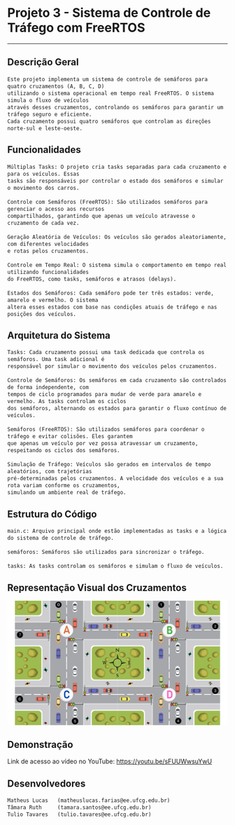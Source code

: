 
# Projeto 3 - Sistema de Controle de Tráfego com FreeRTOS

---

## Descrição Geral
    Este projeto implementa um sistema de controle de semáforos para quatro cruzamentos (A, B, C, D)
    utilizando o sistema operacional em tempo real FreeRTOS. O sistema simula o fluxo de veículos
    através desses cruzamentos, controlando os semáforos para garantir um tráfego seguro e eficiente.
    Cada cruzamento possui quatro semáforos que controlam as direções norte-sul e leste-oeste.

## Funcionalidades
    Múltiplas Tasks: O projeto cria tasks separadas para cada cruzamento e para os veículos. Essas
    tasks são responsáveis por controlar o estado dos semáforos e simular o movimento dos carros.
    
    Controle com Semáforos (FreeRTOS): São utilizados semáforos para gerenciar o acesso aos recursos
    compartilhados, garantindo que apenas um veículo atravesse o cruzamento de cada vez.
    
    Geração Aleatória de Veículos: Os veículos são gerados aleatoriamente, com diferentes velocidades
    e rotas pelos cruzamentos.
    
    Controle em Tempo Real: O sistema simula o comportamento em tempo real utilizando funcionalidades
    do FreeRTOS, como tasks, semáforos e atrasos (delays).
    
    Estados dos Semáforos: Cada semáforo pode ter três estados: verde, amarelo e vermelho. O sistema
    altera esses estados com base nas condições atuais de tráfego e nas posições dos veículos.

## Arquitetura do Sistema
    Tasks: Cada cruzamento possui uma task dedicada que controla os semáforos. Uma task adicional é 
    responsável por simular o movimento dos veículos pelos cruzamentos.
    
    Controle de Semáforos: Os semáforos em cada cruzamento são controlados de forma independente, com
    tempos de ciclo programados para mudar de verde para amarelo e vermelho. As tasks controlam os ciclos
    dos semáforos, alternando os estados para garantir o fluxo contínuo de veículos.
    
    Semáforos (FreeRTOS): São utilizados semáforos para coordenar o tráfego e evitar colisões. Eles garantem
    que apenas um veículo por vez possa atravessar um cruzamento, respeitando os ciclos dos semáforos.
    
    Simulação de Tráfego: Veículos são gerados em intervalos de tempo aleatórios, com trajetórias
    pré-determinadas pelos cruzamentos. A velocidade dos veículos e a sua rota variam conforme os cruzamentos,
    simulando um ambiente real de tráfego.

## Estrutura do Código
    main.c: Arquivo principal onde estão implementadas as tasks e a lógica do sistema de controle de tráfego.
    
    semáforos: Semáforos são utilizados para sincronizar o tráfego.
    
    tasks: As tasks controlam os semáforos e simulam o fluxo de veículos.

## Representação Visual dos Cruzamentos
![Imagem indisponível](Cruzamentos.png)

## Demonstração
Link de acesso ao vídeo no YouTube: https://youtu.be/sFUUWwsuYwU

## Desenvolvedores
    Matheus Lucas   (matheuslucas.farias@ee.ufcg.edu.br)
    Tâmara Ruth     (tamara.santos@ee.ufcg.edu.br)
    Tulio Tavares   (tulio.tavares@ee.ufcg.edu.br)


  
